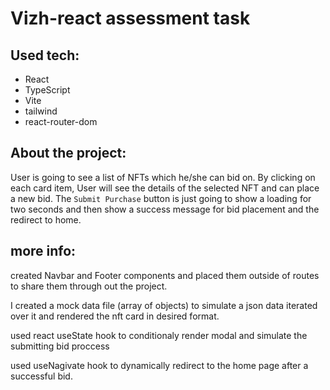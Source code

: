 # Vizh-react assessment task

## Used tech:
- React
- TypeScript
- Vite
- tailwind
- react-router-dom

## About the project:
User is going to see a list of NFTs which he/she can bid on. By clicking on each card item, User will see the details of the selected NFT and can place a new bid.
The ``Submit Purchase`` button is just going to show a loading for two seconds and then show a success message for bid placement and the redirect to home.

## more info:
created Navbar and Footer components and placed them outside of routes to share them through out the project.

I created a mock data file (array of objects) to simulate a json data iterated over it and rendered the nft card in desired format.

used react useState hook to conditionaly render modal and simulate the submitting bid proccess

used useNagivate hook to dynamically redirect to the home page after a successful bid.